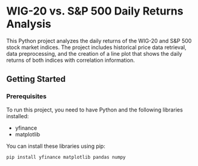 # WIG-20 vs. S&P 500 Daily Returns Analysis

This Python project analyzes the daily returns of the WIG-20 and S&P 500 stock market indices. The project includes historical price data retrieval, data preprocessing, and the creation of a line plot that shows the daily returns of both indices with correlation information.

## Getting Started

### Prerequisites

To run this project, you need to have Python and the following libraries installed:

- yfinance
- matplotlib

You can install these libraries using pip:

```bash
pip install yfinance matplotlib pandas numpy


